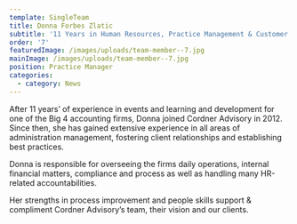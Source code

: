 ```yaml
---
template: SingleTeam
title: Donna Forbes Zlatic
subtitle: '11 Years in Human Resources, Practice Management & Customer Relations'
order: '7'
featuredImage: /images/uploads/team-member--7.jpg
mainImage: /images/uploads/team-member--7.jpg
position: Practice Manager
categories:
  - category: News
---
```

After 11 years’ of experience in events and learning and development for one of the Big 4 accounting firms, Donna joined Cordner Advisory in 2012. Since then, she has gained extensive experience in all areas of administration management, fostering client relationships and establishing best practices.

Donna is responsible for overseeing the firms daily operations, internal financial matters, compliance and process as well as handling many HR-related accountabilities.

Her strengths in process improvement and people skills support & compliment Cordner Advisory’s team, their vision and our clients.
